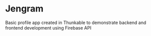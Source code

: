 # Jengram
Basic profile app created in Thunkable to demonstrate backend and frontend development using Firebase API 
